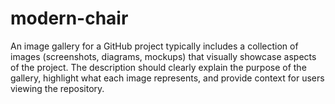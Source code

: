 # modern-chair
An image gallery for a GitHub project typically includes a collection of images (screenshots, diagrams, mockups) that visually showcase aspects of the project. The description should clearly explain the purpose of the gallery, highlight what each image represents, and provide context for users viewing the repository.
